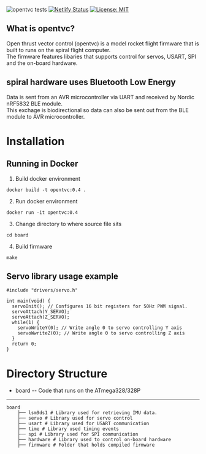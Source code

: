 ![opentvc tests](https://github.com/hyphenspace/opentvc/workflows/opentvc%20tests/badge.svg)
[![Netlify Status](https://api.netlify.com/api/v1/badges/e863859b-85d2-415b-876f-0b4897d100e2/deploy-status)](https://app.netlify.com/sites/opentvc/deploys)
[![License: MIT](https://img.shields.io/badge/License-MIT-yellow.svg)](https://opensource.org/licenses/MIT)
## What is opentvc?
Open thrust vector control (opentvc) is a model rocket flight firmware that is built to runs on the spiral flight computer. \
The firmware features libaries that supports control for servos, USART, SPI and the on-board hardware. 
## spiral hardware uses Bluetooth Low Energy
Data is sent from an AVR microcontroller via UART and received by Nordic nRF5832 BLE module. \
This exchage is biodirectional so data can also be sent out from the BLE module to AVR microcontroller.

# Installation

## Running in Docker
1. Build docker environment
```
docker build -t opentvc:0.4 .
```
2. Run docker environment 
```
docker run -it opentvc:0.4
```
3. Change directory to where source file sits
```
cd board 
```
4. Build firmware
```
make 
```
## Servo library usage example
```
#include "drivers/servo.h"

int main(void) {
  servoInit(); // Configures 16 bit registers for 50Hz PWM signal.
  servoAttach(Y_SERVO); 
  servoAttach(Z_SERVO);
  while(1) {
    servoWriteY(0); // Write angle 0 to servo controlling Y axis
    servoWwriteZ(0); // Write angle 0 to servo controlling Z axis
  }
  return 0;
}
```

# Directory Structure
* board -- Code that runs on the ATmega328/328P
------
    board
        ├── lsm9ds1 # Library used for retrieving IMU data.
        ├── servo # Library used for servo control
        ├── usart # Library used for USART communication
        ├── time # Library used timing events
        ├── spi # Library used for SPI communication
        ├── hardware # Library used to control on-board hardware 
        ├── firmware # Folder that holds compiled firmware
